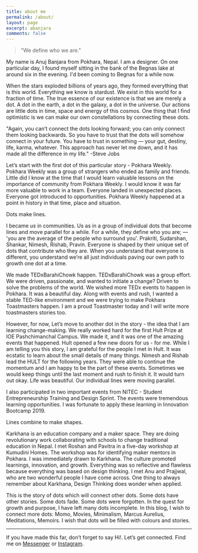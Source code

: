 ```yaml
---
title: about me
permalink: /about/
layout: page
excerpt: abanjara
comments: false
---
```


> "We define who we are."

My name is Anuj Banjara from Pokhara, Nepal. I am a designer. On one particular day, I found myself sitting in the bank of the Begnas lake at around six in the evening. I'd been coming to Begnas for a while now.

When the stars exploded billions of years ago, they formed everything that is this world. Everything we know is stardust. We exist in this world for a fraction of time. The true essence of our existence is that we are merely a dot. A dot in the earth, a dot in the galaxy, a dot in the universe. Our actions are little dots in time, space and energy of this cosmos. One thing that I find optimistic is we can make our own constellations by connecting these dots.

"Again, you can’t connect the dots looking forward; you can only connect them looking backwards. So you have to trust that the dots will somehow connect in your future. You have to trust in something — your gut, destiny, life, karma, whatever. This approach has never let me down, and it has made all the difference in my life." -Steve Jobs

Let’s start with the first dot of this particular story - Pokhara Weekly. Pokhara Weekly was a group of strangers who ended as family and friends. Little did I know at the time that I would learn valuable lessons on the importance of community from Pokhara Weekly. I would know it was far more valuable to work in a team. Everyone landed in unexpected places. Everyone got introduced to opportunities. Pokhara Weekly happened at a point in history in that time, place and situation.

Dots make lines.

I became _us_ in communities. Us as in a group of individual dots that become lines and move parallel for a while. For a while, they define who you are; — 'you are the average of the people who surround you'. Prakriti, Sudarshan, Shankar, Nimesh, Rishab, Pravin. Everyone is shaped by their unique set of dots that contribute who they are. When you understand that everyone is different, you understand we’re all just individuals paving our own path to growth one dot at a time.

We made TEDxBarahiChowk happen. TEDxBarahiChowk was a group effort. We were driven, passionate, and wanted to initiate a change? Driven to solve the problems of the world. We wished more TEDx events to happen in Pokhara. It was a beautiful day. Along with events and rush, I wanted a stable TED-like environment and we were trying to make Pokhara Toastmasters happen. I am a proud Toastmaster today and I will write more toastmasters stories too.

However, for now, Let’s move to another dot in the story - the idea that I am learning change-making. We really worked hard for the first Hult Prize at IOE Pashchimanchal Campus. We made it, and it was one of the amazing events that happened. Hult opened a few new doors for us - for me. While I am telling you this story, I am grateful for the people I met in Hult. It was ecstatic to learn about the small details of many things. Nimesh and Rishab lead the HULT for the following years. They were able to continue the momentum and I am happy to be the part of these events. Sometimes we would keep things until the last moment and rush to finish it. It would turn out okay. Life was beautiful. Our individual lines were moving parallel.

I also participated in two important events from NITEC - Student Entrepreneurship Training and Design Sprint. The events were tremendous learning opportunities. I was fortunate to apply these learning in Innovation Bootcamp 2019.

Lines combine to make shapes.

Karkhana is an education company and a maker space. They are doing revolutionary work collaborating with schools to change traditional education in Nepal. I met Roshan and Pavitra in a five-day workshop at Kumudini Homes. The workshop was for identifying maker mentors in Pokhara. I was immediately drawn to Karkhana. The culture promoted learnings, innovation, and growth. Everything was so reflective and flawless because everything was based on design thinking. I met Anu and Prajjwal, who are two wonderful people I have come across. One thing to always remember about Karkhana, Design Thinking does wonder when applied. 

This is the story of dots which will connect other dots. Some dots have other stories. Some dots fade. Some dots were forgotten. In the quest for growth and purpose, I have left many dots incomplete. In this blog, I wish to connect more dots: Momo, Movies, Minimalism, Marcus Aurelius, Meditations, Memoirs. I wish that dots will be filled with colours and stories.

<hr>

If you have made this far, don’t forget to say Hi!. Let’s get connected. Find me on [Messenger](https://m.me/anojbanjara) or [Instagram](https://instagram.com/@cactii.banjo).


